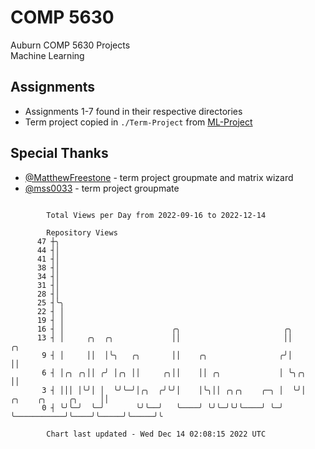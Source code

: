 # COMP 5630
Auburn COMP 5630 Projects  
Machine Learning

## Assignments
- Assignments 1-7 found in their respective directories
- Term project copied in `./Term-Project` from [ML-Project](https://github.com/wumphlett/ML-Project)

## Special Thanks
- [@MatthewFreestone](https://github.com/MatthewFreestone) - term project groupmate and matrix wizard
- [@mss0033](https://github.com/mss0033) - term project groupmate

```

        Total Views per Day from 2022-09-16 to 2022-12-14

        Repository Views
      47 ┼╮
      44 ┤│
      41 ┤│
      38 ┤│
      34 ┤│
      31 ┤│
      28 ┤│
      25 ┤╰╮
      22 ┤ │
      19 ┤ │
      16 ┤ │                        ╭╮                       ╭╮
      13 ┤ │     ╭╮  ╭╮             ││                       ││                                  ╭╮
       9 ┤ │     ││  │╰╮   ╭╮       ││    ╭╮                ╭╯│                                  ││
       6 ┤ │╭╮ ╭╮││ ╭╯ │╭╮ ││     ╭╮││    ││ ╭╮             │ ╰╮╭╮                               ││
       3 ┤ │││ │╰╯│ │  ╰╯╰─╯│╭╮  ╭╯╰╯│    │╰╮││ ╭╮╭╮    ╭─╮ │  ╰╯│           ╭╮    ╭╮     ╭╮     ││
       0 ┤ ╰╯╰─╯  ╰─╯       ╰╯╰──╯   ╰────╯ ╰╯╰─╯╰╯╰────╯ ╰─╯    ╰───────────╯╰────╯╰─────╯╰─────╯╰

        Chart last updated - Wed Dec 14 02:08:15 2022 UTC
        
```
